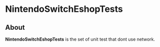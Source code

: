 # NintendoSwitchEshopTests

## About
**NintendoSwitchEshopTests** is the set of unit test that dont use network.
